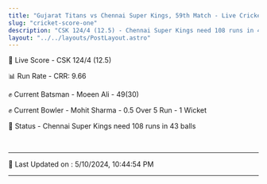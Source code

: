 ```yaml
---
title: "Gujarat Titans vs Chennai Super Kings, 59th Match - Live Cricket Score"
slug: "cricket-score-one"
description: "CSK 124/4 (12.5) - Chennai Super Kings need 108 runs in 43 balls."
layout: "../../layouts/PostLayout.astro"
---
```


🔴 Live Score - CSK 124/4 (12.5)  

📊 Run Rate - CRR: 9.66  

✊ Current Batsman - Moeen Ali - 49(30)  

✊ Current Bowler - Mohit Sharma - 0.5 Over 5 Run - 1 Wicket  

📑 Status - Chennai Super Kings need 108 runs in 43 balls

<br />

***

📝 Last Updated on : 5/10/2024, 10:44:54 PM

***

